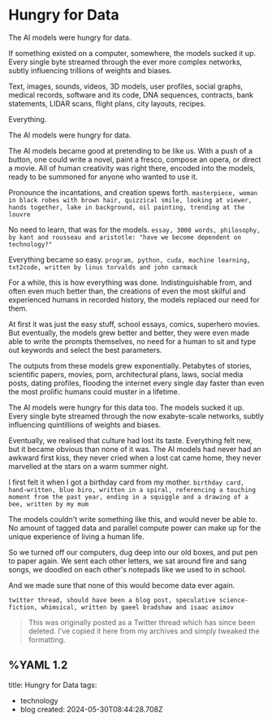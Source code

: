 # Hungry for Data

The AI models were hungry for data.

If something existed on a computer, somewhere, the models sucked it up. Every single byte streamed through the ever more complex networks, subtly influencing trillions of weights and biases.

Text, images, sounds, videos, 3D models, user profiles, social graphs, medical records, software and its code, DNA sequences, contracts, bank statements, LIDAR scans, flight plans, city layouts, recipes.

Everything.

The AI models were hungry for data.

The AI models became good at pretending to be like us.
With a push of a button, one could write a novel, paint a fresco, compose an opera, or direct a movie.
All of human creativity was right there, encoded into the models, ready to be summoned for anyone who wanted to use it.

Pronounce the incantations, and creation spews forth.
`masterpiece, woman in black robes with brown hair, quizzical smile, looking at viewer, hands together, lake in background, oil painting, trending at the louvre`

No need to learn, that was for the models.
`essay, 3000 words, philosophy, by kant and rousseau and aristotle: "have we become dependent on technology?"`

Everything became so easy.
`program, python, cuda, machine learning, txt2code, written by linus torvalds and john carmack`

For a while, this is how everything was done. Indistinguishable from, and often even much better than, the creations of even the most skilful and experienced humans in recorded history, the models replaced our need for them.

At first it was just the easy stuff, school essays, comics, superhero movies. But eventually, the models grew better and better, they were even made able to write the prompts themselves, no need for a human to sit and type out keywords and select the best parameters.

The outputs from these models grew exponentially.
Petabytes of stories, scientific papers, movies, porn, architectural plans, laws, social media posts, dating profiles, flooding the internet every single day faster than even the most prolific humans could muster in a lifetime.

The AI models were hungry for this data too.
The models sucked it up. Every single byte streamed through the now exabyte-scale networks, subtly influencing quintillions of weights and biases.

Eventually, we realised that culture had lost its taste. Everything felt new, but it became obvious than none of it was.
The AI models had never had an awkward first kiss, they never cried when a lost cat came home, they never marvelled at the stars on a warm summer night.


I first felt it when I got a birthday card from my mother.
`birthday card, hand-written, blue biro, written in a spiral, referencing a touching moment from the past year, ending in a squiggle and a drawing of a bee, written by my mum`

The models couldn't write something like this, and would never be able to. No amount of tagged data and parallel compute power can make up for the unique experience of living a human life.

So we turned off our computers, dug deep into our old boxes, and put pen to paper again. We sent each other letters, we sat around fire and sang songs, we doodled on each other's notepads like we used to in school.

And we made sure that none of this would become data ever again.

`twitter thread, should have been a blog post, speculative science-fiction, whimsical, written by gaeel bradshaw and isaac asimov`

> This was originally posted as a Twitter thread which has since been deleted.
> I've copied it here from my archives and simply tweaked the formatting.


%YAML 1.2
---
title: Hungry for Data
tags:
  - technology
  - blog
created: 2024-05-30T08:44:28.708Z